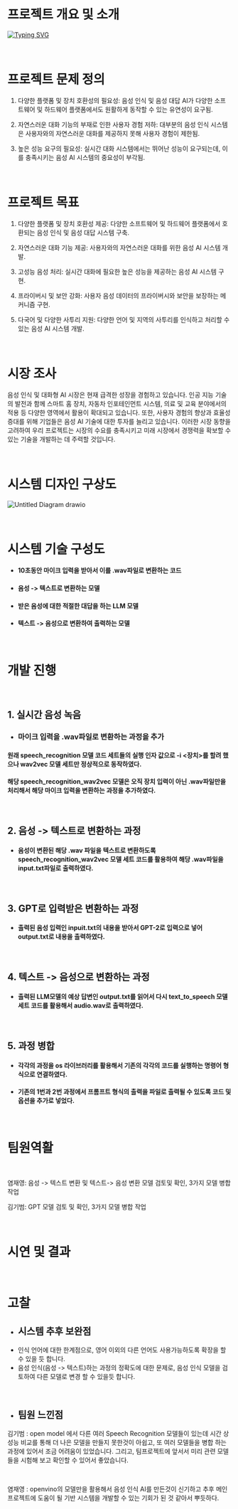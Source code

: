 # 프로젝트 개요 및 소개
[![Typing SVG](https://readme-typing-svg.demolab.com?font=Dongle&size=60&pause=1000&color=F249F7&background=FFFFFF8D&repeat=false&random=false&width=800&lines=+%EC%9D%8C%EC%84%B1+%EC%9D%B8%EC%8B%9D%EB%B0%8F+%EC%9D%8C%EC%84%B1+%EB%8C%80%EB%8B%B5+AI%2C+%EB%A7%90%ED%95%98%EB%8A%94+GPT)](https://git.io/typing-svg)
   
<br>   
   
# 프로젝트 문제 정의
1. 다양한 플랫폼 및 장치 호환성의 필요성: 음성 인식 및 음성 대답 AI가 다양한 소프트웨어 및 하드웨어 플랫폼에서도 원활하게 동작할 수 있는 유연성이 요구됨.

2. 자연스러운 대화 기능의 부재로 인한 사용자 경험 저하: 대부분의 음성 인식 시스템은 사용자와의 자연스러운 대화를 제공하지 못해 사용자 경험이 제한됨.

3. 높은 성능 요구의 필요성: 실시간 대화 시스템에서는 뛰어난 성능이 요구되는데, 이를 충족시키는 음성 AI 시스템의 중요성이 부각됨.
   
<br>   
   
# 프로젝트 목표

1. 다양한 플랫폼 및 장치 호환성 제공: 다양한 소프트웨어 및 하드웨어 플랫폼에서 호환되는 음성 인식 및 음성 대답 시스템 구축.
    
2. 자연스러운 대화 기능 제공: 사용자와의 자연스러운 대화를 위한 음성 AI 시스템 개발.
    
3. 고성능 음성 처리: 실시간 대화에 필요한 높은 성능을 제공하는 음성 AI 시스템 구현.
    
4. 프라이버시 및 보안 강화: 사용자 음성 데이터의 프라이버시와 보안을 보장하는 메커니즘 구현.
    
5. 다국어 및 다양한 사투리 지원: 다양한 언어 및 지역의 사투리를 인식하고 처리할 수 있는 음성 AI 시스템 개발.
   
<br>   
   
# 시장 조사
음성 인식 및 대화형 AI 시장은 현재 급격한 성장을 경험하고 있습니다. 
인공 지능 기술의 발전과 함께 스마트 홈 장치, 자동차 인포테인먼트 시스템, 의료 및 교육 분야에서의 적용 등 다양한 영역에서 활용이 확대되고 있습니다. 
또한, 사용자 경험의 향상과 효율성 증대를 위해 기업들은 음성 AI 기술에 대한 투자를 늘리고 있습니다. 
이러한 시장 동향을 고려하여 우리 프로젝트는 시장의 수요를 충족시키고 미래 시장에서 경쟁력을 확보할 수 있는 기술을 개발하는 데 주력할 것입니다.
   
<br>   
   
# 시스템 디자인 구상도
![Untitled Diagram drawio](https://github.com/kccistc/intel-04/assets/165994180/50373d35-aadc-4579-9411-e2de5274a67a)
   
<br>   
   
# 시스템 기술 구성도
- #### 10초동안 마이크 입력을 받아서 이를 .wav파일로 변환하는 코드
- #### 음성 -> 텍스트로 변환하는 모델
- #### 받은 음성에 대한 적절한 대답을 하는 LLM 모델
- #### 텍스트 -> 음성으로 변환하여 출력하는 모델
   
<br>   
   
# 개발 진행
   
<br>   
   
## 1. 실시간 음성 녹음
- ### 마이크 입력을 .wav파일로 변환하는 과정을 추가
#### 원래 speech_recognition 모델 코드 세트들의 실행 인자 값으로 -i <장치>를 할려 했으나 wav2vec 모델 세트만 정상적으로 동작하였다. 
#### 해당 speech_recognition_wav2vec 모델은 오직 장치 입력이 아닌 .wav파일만을 처리해서 해당 마이크 입력을 변환하는 과정을 추가하였다.

<br>   
   
## 2. 음성 -> 텍스트로 변환하는 과정
- #### 음성이 변환된 해당 .wav 파일을 텍스트로 변환하도록 speech_recognition_wav2vec 모델 세트 코드를 활용하여 해당 .wav파일을 input.txt파일로 출력하였다.
   
<br>   
   
## 3. GPT로 입력받은 변환하는 과정
- #### 출력된 음성 입력인 inpuit.txt의 내용을 받아서 GPT-2로 입력으로 넣어 output.txt로 내용을 출력하였다.
   
<br>   
   
## 4. 텍스트 -> 음성으로 변환하는 과정
- #### 출력된 LLM모델의 예상 답변인 output.txt를 읽어서 다시 text_to_speech 모델 세트 코드를 활용해서 audio.wav로 출력하였다.
   
<br>   
   
## 5. 과정 병합
- #### 각각의 과정을 os 라이브러리를 활용해서 기존의 각각의 코드를 실행하는 명령어 형식으로 연결하였다.
- #### 기존의 1번과 2번 과정에서 프롬프트 형식의 출력을 파일로 출력될 수 있도록 코드 및 옵션을 추가로 넣었다. 
   
<br>   

# 팀원역활     
<br>   

염재영: 음성 -> 텍스트 변환 및 텍스트-> 음성 변환 모델 검토및 확인, 3가지 모델 병합 작업

김기범: GPT 모델 검토 및 확인, 3가지 모델 병합 작업
     
<br>   

# 시연 및 결과
     
<br>   

# 고찰
- ## 시스템 추후 보완점
- 인식 언어에 대한 한계점으로, 영어 이외의 다른 언어도 사용가능하도록 확장을 할 수 있을 듯 합니다.
- 음성 인식(음성 -> 텍스트)하는 과정의 정확도에 대한 문제로, 음성 인식 모델을 검토하여 다른 모델로 변경 할 수 있을듯 합니다. 
     
<br>   

- ## 팀원 느낀점

김기범 : open model 에서 다른 여러 Speech Recognition 모델들이 있는데 시간 상 성능 비교를 통해 더 나은 모델을 만들지 못한것이 아쉽고, 또 여러 모델들을 병합 하는 과정에 있어서 조금 어려움이 있었습니다. 그리고, 팀프로젝트에 앞서서 미리 관련 모델들을 시험해 보고 확인할 수 있어서 좋았습니다.
     
<br>   

염재영 : openvino의 모델만을 활용해서 음성 인식 AI를 만든것이 신기하고 추후 메인 프로젝트에 도움이 될 기반 시스템을 개발할 수 있는 기회가 된 것 같아서 뿌듯하다.
